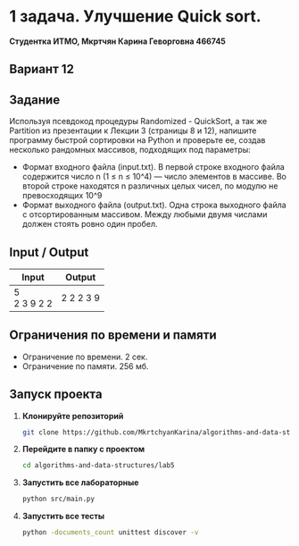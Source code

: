 # 1 задача. Улучшение Quick sort.
**Студентка ИТМО,  Мкртчян Карина Геворговна  466745**  

## Вариант 12

## Задание
Используя псевдокод процедуры Randomized - QuickSort, а так же Partition
из презентации к Лекции 3 (страницы 8 и 12), напишите программу быстрой
сортировки на Python и проверьте ее, создав несколько рандомных массивов,
подходящих под параметры:
- Формат входного файла (input.txt). В первой строке входного файла
содержится число n (1 ≤ n ≤ 10^4) — число элементов в массиве.
Во второй строке находятся n различных целых чисел, по модулю не
превосходящих 10^9
- Формат выходного файла (output.txt). Одна строка выходного файла
с отсортированным массивом. Между любыми двумя числами должен
стоять ровно один пробел.

  
## Input / Output 

| Input           | Output     |
|-----------------|------------|
| 5<br/>2 3 9 2 2 | 2 2 2 3 9  |




## Ограничения по времени и памяти

- Ограничение по времени. 2 сек.
- Ограничение по памяти. 256 мб.


## Запуск проекта
1. **Клонируйте репозиторий**
   ```bash
   git clone https://github.com/MkrtchyanKarina/algorithms-and-data-structures.git
   ```
2. **Перейдите в папку с проектом**
   ```bash
   cd algorithms-and-data-structures/lab5
   ```
3. **Запустить все лабораторные**
    ```bash
   python src/main.py
   ```
4. **Запустить все тесты**
    ```bash
   python -documents_count unittest discover -v
   ```